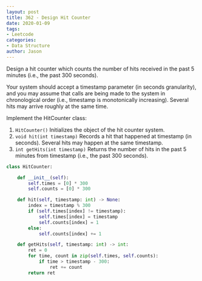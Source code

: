 ```yaml
---
layout: post
title: 362 - Design Hit Counter
date: 2020-01-09
tags:
- Leetcode
categories:
- Data Structure
author: Jason
---
```

Design a hit counter which counts the number of hits received in the past 5 minutes (i.e., the past 300 seconds).

Your system should accept a timestamp parameter (in seconds granularity), and you may assume that calls are being made to the system in chronological order (i.e., timestamp is monotonically increasing). Several hits may arrive roughly at the same time.

Implement the HitCounter class:

1. `HitCounter()` Initializes the object of the hit counter system.
2. `void hit(int timestamp)` Records a hit that happened at timestamp (in seconds). Several hits may happen at the same timestamp.
3. `int getHits(int timestamp)` Returns the number of hits in the past 5 minutes from timestamp (i.e., the past 300 seconds).

```python
class HitCounter:

    def __init__(self):
        self.times = [0] * 300
        self.counts = [0] * 300

    def hit(self, timestamp: int) -> None:
        index = timestamp % 300
        if (self.times[index] != timestamp):
            self.times[index] = timestamp
            self.counts[index] = 1
        else:
            self.counts[index] += 1

    def getHits(self, timestamp: int) -> int:
        ret = 0
        for time, count in zip(self.times, self.counts):
            if time > timestamp - 300:
                ret += count
        return ret
```
